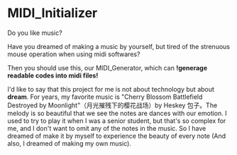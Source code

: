 # MIDI_Initializer

Do you like music?

Have you dreamed of making a music by yourself, but tired of the strenuous mouse operation when using midi softwares?

Then you should use this, our MIDI_Generator, which can **!generage readable codes into midi files!**

I'd like to say that this project for me is not about technology but about **dream**. For years, my favorite music is "Cherry Blossom Battlefield Destroyed by Moonlight"（月光摧残下的樱花战场）by Heskey 包子。The melody is so beautiful that we see the notes are dances with our emotion. I used to try to play it when I was a senior student, but that's so complex for me, and I don't want to omit any of the notes in the music. So I have dreamed of make it by myself to experience the beauty of every note (And also, I dreamed of making my own music).

